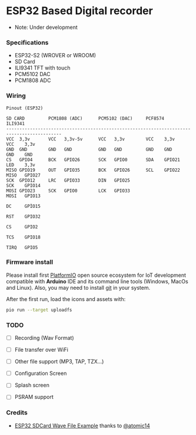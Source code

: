 # ESP32 Based Digital recorder
* Note: Under development



### Specifications

*   ESP32-S2 (WROVER or WROOM)
*   SD Card
*   ILI9341 TFT with touch
*   PCM5102 DAC
*   PCM1808 ADC



### Wiring

    Pinout (ESP32)

    SD CARD         PCM1808 (ADC)      PCM5102 (DAC)     PCF8574            ILI9341
    -------------------------------------------------------------------------------------------
    VCC  3,3v       VCC   3,3v-5v      VCC   3,3v        VCC    3,3v        VCC    3,3v
    GND  GND        GND   GND          GND   GND         GND    GND         GND    GND
    CS   GPIO4      BCK   GPIO26       SCK   GPIO0       SDA    GPIO21      LED    3,3v
    MISO GPIO19     OUT   GPIO35       BCK   GPIO26      SCL    GPIO22      MISO   GPIO27
    SCK  GPIO12     LRC   GPIO33       DIN   GPIO25                         SCK    GPIO14
    MOSI GPIO23     SCK   GPIO0        LCK   GPIO33                         MOSI   GPIO13
                                                                            DC     GPÌO15
                                                                            RST    GPIO32
                                                                            CS     GPIO2
                                                                            TCS    GPIO18   
                                                                            TIRQ   GPIO5
                                                                            


### Firmware install

Please install first [PlatformIO](http://platformio.org/) open source ecosystem for IoT development compatible with **Arduino** IDE and its command line tools (Windows, MacOs and Linux). Also, you may need to install [git](http://git-scm.com/) in your system. 

After the first run, load the icons and assets with:

```bash
pio run --target uploadfs
```


### TODO

- [ ] Recording (Wav Format)
- [ ] File transfer over WiFi
- [ ] Other file support (MP3, TAP, TZX...)
- [ ] Configuration Screen
- [ ] Splash screen
- [ ] PSRAM support


### Credits

*   [ESP32 SDCard Wave File Example](https://github.com/atomic14/esp32_sdcard_audio) thanks to [@atomic14](https://github.com/atomic14)